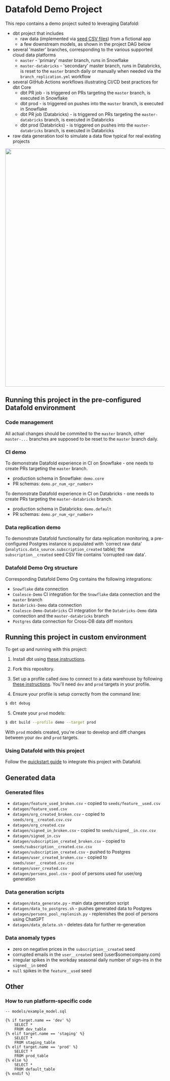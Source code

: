 # Datafold Demo Project

This repo contains a demo project suited to leveraging Datafold:
- dbt project that includes
  - raw data (implemented via [seed CSV files](https://docs.getdbt.com/docs/building-a-dbt-project/seeds)) from a fictional app
  - a few downstream models, as shown in the project DAG below
- several 'master' branches, corresponding to the various supported cloud data platforms
  - `master` - 'primary' master branch, runs in Snowflake
  - `master-databricks` - 'secondary' master branch, runs in Databricks, is reset to the `master` branch daily or manually when needed via the `branch_replication.yml` workflow
- several GitHub Actions workflows illustrating CI/CD best practices for dbt Core
  - dbt PR job - is triggered on PRs targeting the `master` branch, is executed in Snowflake
  - dbt prod - is triggered on pushes into the `master` branch, is executed in Snowflake
  - dbt PR job (Databricks) - is triggered on PRs targeting the `master-databricks` branch, is executed in Databricks
  - dbt prod (Databricks) - is triggered on pushes into the `master-databricks` branch, is executed in Databricks
- raw data generation tool to simulate a data flow typical for real existing projects

<p align="center">
    <img src="img/demo_project_dag.png" width="750">
</p>

## Running this project in the pre-configured Datafold environment

### Code management
All actual changes should be commited to the `master` branch, other `master-...` branches are supposed to be reset to the `master` branch daily.

### CI demo
To demonstrate Datafold experience in CI on Snowflake - one needs to create PRs targeting the `master` branch.
- production schema in Snowflake: `demo.core`
- PR schemas: `demo.pr_num_<pr_number>`

To demonstrate Datafold experience in CI on Databricks - one needs to create PRs targeting the `master-databricks` branch.
- production schema in Databricks: `demo.default`
- PR schemas: `demo.pr_num_<pr_number>`

### Data replication demo

To demonstrate Datafold functionality for data replication monitoring, a pre-configured Postgres instance is populated with 'correct raw data' (`analytics.data_source.subscription_created` table); the `subscription__created` seed CSV file contains 'corrupted raw data'.

### Datafold Demo Org structure
Corresponding Datafold Demo Org contains the following integrations:
- `Snowflake` data connection
- `Coalesce-Demo` CI integration for the `Snowflake` data connection and the `master` branch
- `Databricks-Demo` data connection
- `Coalesce-Demo-Databricks` CI integration for the `Databricks-Demo` data connection and the `master-databricks` branch
- `Postgres` data connection for Cross-DB data diff monitors

## Running this project in custom environment
To get up and running with this project:
1. Install dbt using [these instructions](https://docs.getdbt.com/docs/installation).

2. Fork this repository.

3. Set up a profile called `demo` to connect to a data warehouse by following [these instructions](https://docs.getdbt.com/docs/configure-your-profile). You'll need `dev` and `prod` targets in your profile.

4. Ensure your profile is setup correctly from the command line:
```bash
$ dbt debug
```

5. Create your `prod` models:
```bash
$ dbt build --profile demo --target prod
```

With `prod` models created, you're clear to develop and diff changes between your `dev` and `prod` targets.

### Using Datafold with this project

Follow the [quickstart guide](https://docs.datafold.com/quickstart_guide) to integrate this project with Datafold.

## Generated data

### Generated files
- `datagen/feature_used_broken.csv` - copied to `seeds/feature__used.csv`
- `datagen/feature_used.csv`
- `datagen/org_created_broken.csv` - copied to `seeds/org__created.csv.csv`
- `datagen/org_created.csv`
- `datagen/signed_in_broken.csv` - copied to `seeds/signed__in.csv.csv`
- `datagen/signed_in.csv`
- `datagen/subscription_created_broken.csv` - copied to `seeds/subscription__created.csv.csv`
- `datagen/subscription_created.csv` - pushed to Postgres
- `datagen/user_created_broken.csv` - copied to `seeds/user__created.csv.csv`
- `datagen/user_created.csv`
- `datagen/persons_pool.csv` - pool of persons used for user/org generation

### Data generation scripts

- `datagen/data_generate.py` - main data generation script
- `datagen/data_to_postgres.sh` - pushes generated data to Postgres 
- `datagen/persons_pool_replenish.py` - replenishes the pool of persons using ChatGPT
- `datagen/data_delete.sh` - deletes data for further re-generation


### Data anomaly types
- zero on negative prices in the `subscription__created` seed
- corrupted emails in the `user__created` seed (user$somecompany.com)
- irregular spikes in the workday seasonal daily number of sign-ins in the `signed__in` seed
- `null` spikes in the `feature__used` seed

## Other

### How to run platform-specific code

```
-- models/example_model.sql

{% if target.name == 'dev' %}
    SELECT *
    FROM dev_table
{% elif target.name == 'staging' %}
    SELECT *
    FROM staging_table
{% elif target.name == 'prod' %}
    SELECT *
    FROM prod_table
{% else %}
    SELECT *
    FROM default_table
{% endif %}

```
